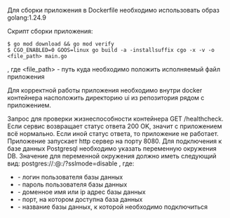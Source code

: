 Для сборки приложения в Dockerfile необходимо использовать образ golang:1.24.9

Скрипт сборки приложения:
```console
$ go mod download && go mod verify
$ CGO_ENABLED=0 GOOS=linux go build -a -installsuffix cgo -x -v -o <file_path> main.go
```
, где <file_path> - путь куда необходимо положить исполняемый файл приложения

Для корректной работы приложения необходимо внутри docker контейнера насположить директорию ui из репозитория рядом с приложением.

Запрос для проверки жизнеспособности контейнера GET /healthcheck.
Если сервис возвращает статус ответа 200 OK, значит с приложением всё нормально. Если иной статус ответа, то приложение не работает. 
Приложение запускает http сервер на порту 8080.
Для подключения к базе данных Postgresql необходимо указать переменную окружения DB. Значение для переменной окружения должно иметь следующий вид: postgres://<username>:<password>@<host>:<port>/<database>?sslmode=disable
, где:
* <username> - логин пользователя базы данных
* <password> - пароль пользователя базы данных
* <host> - доменное имя или ip адрес базы данных
* <port> - порт, на котором доступна база данных
* <database> - название базы данных, к которой необходимо подключиться